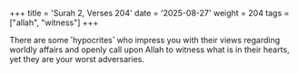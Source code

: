 +++
title = 'Surah 2, Verses 204'
date = '2025-08-27'
weight = 204
tags = ["allah", "witness"]
+++

There are some ˹hypocrites˺ who impress you with their views regarding worldly affairs and openly call upon Allah to witness what is in their hearts, yet they are your worst adversaries.